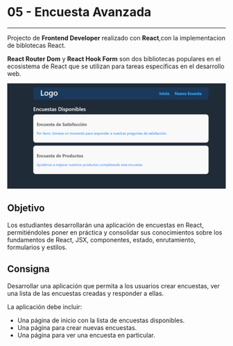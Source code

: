 # 05 - Encuesta Avanzada

***
Projecto de **Frontend Developer** realizado con **React**,con la implementacion de biblotecas React.

**React Router Dom** y **React Hook Form** son dos bibliotecas populares en el ecosistema de React que se utilizan para tareas específicas en el desarrollo web.

![portada](./public/portada.png)

## Objetivo

Los estudiantes desarrollarán una aplicación de encuestas en React, permitiéndoles poner en práctica y consolidar sus conocimientos sobre los fundamentos de React, JSX, componentes, estado, enrutamiento, formularios y estilos.

## Consigna

Desarrollar una aplicación que permita a los usuarios crear encuestas, ver una lista de las encuestas creadas y responder a ellas.

La aplicación debe incluir:

* Una página de inicio con la lista de encuestas disponibles.
* Una página para crear nuevas encuestas.
* Una página para ver una encuesta en particular.
